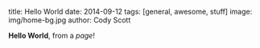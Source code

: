 title: Hello World
date: 2014-09-12
tags: [general, awesome, stuff]
image: img/home-bg.jpg
author: Cody Scott

**Hello World**, from a *page*!
